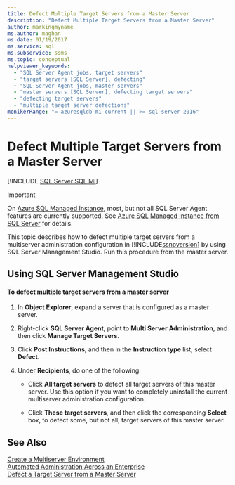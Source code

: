 ```yaml
---
title: Defect Multiple Target Servers from a Master Server
description: "Defect Multiple Target Servers from a Master Server"
author: markingmyname
ms.author: maghan
ms.date: 01/19/2017
ms.service: sql
ms.subservice: ssms
ms.topic: conceptual
helpviewer_keywords:
  - "SQL Server Agent jobs, target servers"
  - "target servers [SQL Server], defecting"
  - "SQL Server Agent jobs, master servers"
  - "master servers [SQL Server], defecting target servers"
  - "defecting target servers"
  - "multiple target server defections"
monikerRange: "= azuresqldb-mi-current || >= sql-server-2016"
---
```


# Defect Multiple Target Servers from a Master Server

[!INCLUDE [SQL Server SQL MI](../../includes/applies-to-version/sql-asdbmi.md)]

> [!IMPORTANT]  
> On [Azure SQL Managed Instance](/azure/azure-sql/managed-instance/sql-managed-instance-paas-overview), most, but not all SQL Server Agent features are currently supported. See [Azure SQL Managed Instance from SQL Server](/azure/sql-database/sql-database-managed-instance-transact-sql-information#sql-server-agent) for details.

This topic describes how to defect multiple target servers from a multiserver administration configuration in [!INCLUDE[ssnoversion](../../includes/ssnoversion-md.md)] by using SQL Server Management Studio. Run this procedure from the master server.  
  
## <a name="SSMSProcedure"></a>Using SQL Server Management Studio  
  
#### To defect multiple target servers from a master server  
  
1.  In **Object Explorer**, expand a server that is configured as a master server.  
  
2.  Right-click **SQL Server Agent**, point to **Multi Server Administration**, and then click **Manage Target Servers**.  
  
3.  Click **Post Instructions**, and then in the **Instruction type** list, select **Defect**.  
  
4.  Under **Recipients**, do one of the following:  
  
    -   Click **All target servers** to defect all target servers of this master server. Use this option if you want to completely uninstall the current multiserver administration configuration.  
  
    -   Click **These target servers**, and then click the corresponding **Select** box, to defect some, but not all, target servers of this master server.  
  
## See Also  
[Create a Multiserver Environment](../../ssms/agent/create-a-multiserver-environment.md)  
[Automated Administration Across an Enterprise](../../ssms/agent/automated-administration-across-an-enterprise.md)  
[Defect a Target Server from a Master Server](../../ssms/agent/defect-a-target-server-from-a-master-server.md)  
